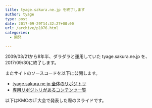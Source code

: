 ```yaml
---
title: tyage.sakura.ne.jp を終了します
author: tyage
type: post
date: 2017-09-29T14:32:27+00:00
url: /archive/p1076.html
categories:
  - 開発

---
```

<p>2009/03/21から8年半、ダラダラと運用していた tyage.sakura.ne.jp を、2017/09/30に終了します。</p>
<p>またサイトのソースコードを以下に公開します。</p>
<ul>
<li><a href="https://github.com/tyage/tyage.sakura.ne.jp-public">tyage.sakura.ne.jp 全体のリポジトリ</a></li>
<li><a href="https://github.com/tyage/tyage.sakura.ne.jp-public/wiki">専用リポジトリがあるコンテンツ一覧</a></li>
</ul>
<p>以下はKMCのLT大会で発表した際のスライドです。</p>
<p><script async class="speakerdeck-embed" data-id="78cd69548b2d4ad8af4936454e15defa" data-ratio="1.77777777777778" src="//speakerdeck.com/assets/embed.js"></script></p>
